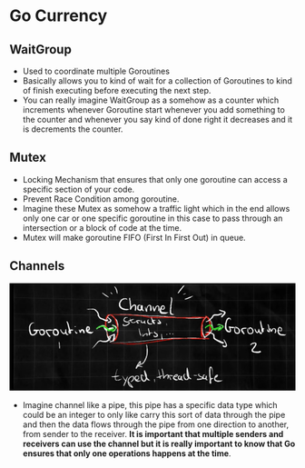 # Go Currency

## WaitGroup

- Used to coordinate multiple Goroutines
- Basically allows you to kind of wait for a collection of Goroutines to kind of finish executing before executing the next step.
- You can really imagine WaitGroup as a somehow as a counter which increments whenever Goroutine start whenever you add
  something to the counter and whenever you say kind of done right it decreases and it is decrements the counter.

## Mutex

- Locking Mechanism that ensures that only one goroutine can access a specific section of your code.
- Prevent Race Condition among goroutine.
- Imagine these Mutex as somehow a traffic light which in the end allows only one car or 
  one specific goroutine in this case to pass through an intersection or a block of code at the time.
- Mutex will make goroutine FIFO (First In First Out) in queue.

## Channels

![Channels](images/channels.png)

- Imagine channel like a pipe, this pipe has a specific data type which could be an integer to only like carry
  this sort of data through the pipe and then the data flows through the pipe from one direction to another,
  from sender to the receiver. **It is important that multiple senders and receivers can use the channel but it is
  really important to know that Go ensures that only one operations happens at the time**.
